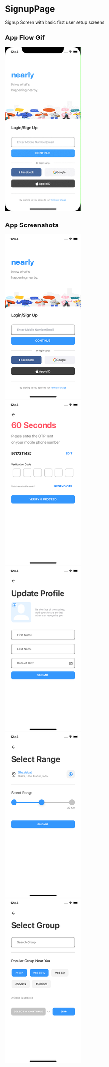 # SignupPage
Signup Screen with basic first user setup screens


## App Flow Gif

<kbd>
<img src="Screenshots/app.gif" alt="Login" width="250" />
</kbd>

## App Screenshots

<kbd>
<img src="Screenshots/login.png" alt="Login" width="250" />
</kbd>
 &nbsp; &nbsp; 
<kbd>
<img src="Screenshots/otp.png" alt="OTP" width="250" /> 
</kbd>
  &nbsp; &nbsp; 
<kbd>
  <img src="Screenshots/updateProfile.png" alt="Update Profile" width="250"/>
</kbd>
  &nbsp; &nbsp; 
<kbd>
  <img src="Screenshots/selectRange.png" alt="Select Range" width="250"/>
</kbd>
  &nbsp; &nbsp
<kbd>
  <img src="Screenshots/selectGroup.png" alt="Select Group" width="250"/>
</kbd>

